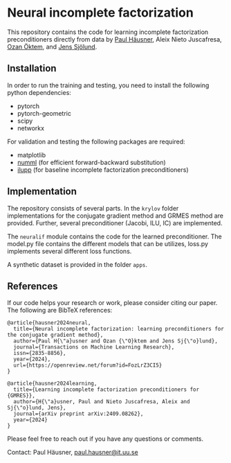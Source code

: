 # Neural incomplete factorization

This repository contains the code for learning incomplete factorization preconditioners directly from data by [Paul Häusner](https://paulhausner.github.io), Aleix Nieto Juscafresa, [Ozan Öktem](https://www.kth.se/profile/ozan), and [Jens Sjölund](https://jsjol.github.io/).

## Installation

In order to run the training and testing, you need to install the following python dependencies:

- pytorch
- pytorch-geometric
- scipy
- networkx

For validation and testing the following packages are required:

- matplotlib
- [numml](https://github.com/nicknytko/numml) (for efficient forward-backward substitution)
- [ilupp](https://github.com/c-f-h/ilupp) (for baseline incomplete factorization preconditioners)

## Implementation

The repository consists of several parts. In the `krylov` folder implementations for the conjugate gradient method and GRMES method are provided. Further, several preconditioner (Jacobi, ILU, IC) are implemented.

The `neuralif` module contains the code for the learned preconditioner. The model.py file contains the different models that can be utilizes, loss.py implements several different loss functions.

A synthetic dataset is provided in the folder `apps`.

## References

If our code helps your research or work, please consider citing our paper. The following are BibTeX references:

```
@article{hausner2024neural,
  title={Neural incomplete factorization: learning preconditioners for the conjugate gradient method},
  author={Paul H{\"a}usner and Ozan {\"O}ktem and Jens Sj{\"o}lund},
  journal={Transactions on Machine Learning Research},
  issn={2835-8856},
  year={2024},
  url={https://openreview.net/forum?id=FozLrZ3CI5}
}

@article{hausner2024learning,
  title={Learning incomplete factorization preconditioners for {GMRES}},
  author={H{\"a}usner, Paul and Nieto Juscafresa, Aleix and Sj{\"o}lund, Jens},
  journal={arXiv preprint arXiv:2409.08262},
  year={2024}
}
```

Please feel free to reach out if you have any questions or comments.

Contact: Paul Häusner, paul.hausner@it.uu.se

